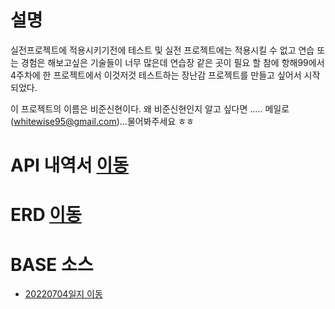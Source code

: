 # 설명
실전프로젝트에 적용시키기전에 테스트 및 실전 프로젝트에는 적용시킬 수 없고 연습 또는 경험은 해보고싶은 기술들이 너무 많은데 연습장 같은 곳이 필요 할 참에 항해99에서 4주차에 한 프로젝트에서 이것저것 테스트하는 장난감 프로젝트를 만들고 싶어서 시작되었다.

이 프로젝트의 이름은 비준신현이다. 왜 비준신현인지 알고 싶다면 ..... 메일로(whitewise95@gmail.com)...물어봐주세요 ㅎㅎ 

# API 내역서 [이동](https://www.notion.so/dc091a9361ec499ea9f7c3eb1a284213?v=1c10aeadb7c1482aac0fe133eb4f9a72)
# ERD [이동](https://www.notion.so/ERD-8f20204851eb456cb65f7a707a175ad1)


# BASE 소스
- [20220704일지 이동](https://whitewise95.tistory.com/138)
